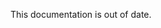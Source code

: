 This documentation is out of date.
<!---
# MoSeq2

MoSeq2 is a library for the collection, extraction, and modeling of 3D behavioral data collected using commercial 3D depth sensors.  

# MoSeq2 Usage Manual
For a step-by-step usage and installation tutorial, open the [usage-docs](https://github.com/dattalab/moseq2-docs/tree/master/usage-docs). Which contains sequential jupyter notebooks showcasing nearly all the tools in the MoSeq2 Pipeline API.

# Full Pipeline documentation

Head over to the [wiki](http://github.com/dattalab/moseq2-docs/wiki) for full documentation, tutorials and examples.
 - This contains a full overview of the following:
  - Hardware/Software Requirements and Setup
  - 3D Data Acquisition using Kinect2-Nidaq Tutorial
  - Overview of analysis using MoSeq2 tools.
  - Troubleshooting information

# Communication

If you have a general problem with MoSeq2, use [github issues](http://github.com/dattalab/moseq2-docs/issues), for any code-related matters, please post an issue in the relevant repository. Many issues that have been addressed are now "closed" — please consider those as a resource as well.
-->
